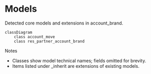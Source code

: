 # Models

Detected core models and extensions in account_brand.

```mermaid
classDiagram
    class account_move
    class res_partner_account_brand
```

Notes
- Classes show model technical names; fields omitted for brevity.
- Items listed under _inherit are extensions of existing models.
